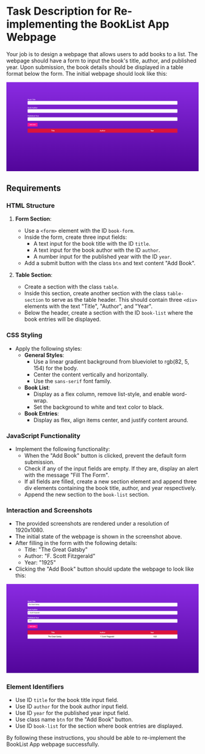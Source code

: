 
# Task Description for Re-implementing the BookList App Webpage

Your job is to design a webpage that allows users to add books to a list. The webpage should have a form to input the book's title, author, and published year. Upon submission, the book details should be displayed in a table format below the form. The initial webpage should look like this:

![initial webpage](./_images/origin.png)

## Requirements

### HTML Structure

1. **Form Section**:
   - Use a `<form>` element with the ID `book-form`.
   - Inside the form, create three input fields:
     - A text input for the book title with the ID `title`.
     - A text input for the book author with the ID `author`.
     - A number input for the published year with the ID `year`.
   - Add a submit button with the class `btn` and text content "Add Book".

2. **Table Section**:
   - Create a section with the class `table`.
   - Inside this section, create another section with the class `table-section` to serve as the table header. This should contain three `<div>` elements with the text "Title", "Author", and "Year".
   - Below the header, create a section with the ID `book-list` where the book entries will be displayed.

### CSS Styling

- Apply the following styles:
  - **General Styles**:
    - Use a linear gradient background from blueviolet to rgb(82, 5, 154) for the body.
    - Center the content vertically and horizontally.
    - Use the `sans-serif` font family.
  - **Book List**:
    - Display as a flex column, remove list-style, and enable word-wrap.
    - Set the background to white and text color to black.
  - **Book Entries**:
    - Display as flex, align items center, and justify content around.

### JavaScript Functionality

- Implement the following functionality:
  - When the "Add Book" button is clicked, prevent the default form submission.
  - Check if any of the input fields are empty. If they are, display an alert with the message "Fill The Form".
  - If all fields are filled, create a new section element and append three div elements containing the book title, author, and year respectively.
  - Append the new section to the `book-list` section.

### Interaction and Screenshots

- The provided screenshots are rendered under a resolution of 1920x1080.
- The initial state of the webpage is shown in the screenshot above.
- After filling in the form with the following details:
  - Title: "The Great Gatsby"
  - Author: "F. Scott Fitzgerald"
  - Year: "1925"
- Clicking the "Add Book" button should update the webpage to look like this:

![final webpage](./_images/final.png)

### Element Identifiers

- Use ID `title` for the book title input field.
- Use ID `author` for the book author input field.
- Use ID `year` for the published year input field.
- Use class name `btn` for the "Add Book" button.
- Use ID `book-list` for the section where book entries are displayed.

By following these instructions, you should be able to re-implement the BookList App webpage successfully.
